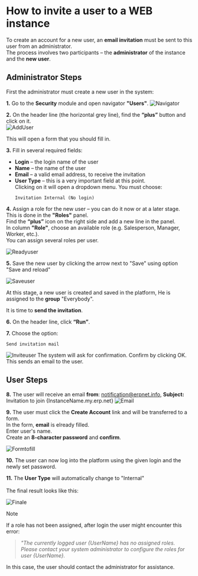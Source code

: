 # How to invite a user to a WEB instance

To create an account for a new user, an **email invitation** must be sent to this user from an administrator.  
The process involves two participants – the **administrator** of the instance and the **new user**.

## Administrator Steps

First the administrator must create a new user in the system:

**1.** Go to the **Security** module and open navigator **"Users"**.
![Navigator](pictures/navuser.png)


**2.** On the header line (the horizontal grey line), find the **“plus”** button and click on it.  
![AddUser](pictures/plususer.png)

This will open a form that you should fill in. 

**3.** Fill in several required fields:
   - **Login** – the login name of the user
   - **Name** – the name of the user
   - **Email** – a valid email address, to receive the invitation
   - **User Type** – this is a very important field at this point.  
     Clicking on it will open a dropdown menu. You must choose:  
     ```text
     Invitation Internal (No login)
     ```

**4.** Assign a role for the new user – you can do it now or at a later stage.  
   This is done in the **"Roles"** panel.  
   Find the **“plus”** icon on the right side and add a new line in the panel.  
   In column **"Role"**, choose an available role (e.g. Salesperson, Manager, Worker, etc.).  
   You can assign several roles per user.
   
![Readyuser](pictures/readyuser.png)

**5.** Save the new user by clicking the arrow next to "Save" using option "Save and reload"
   
![Saveuser](pictures/save.png)
   
At this stage, a new user is created and saved in the platform, He is assigned to the **group** "Everybody".
   
It is time to **send the invitation**.

**6.** On the header line, click **“Run”**.

**7.** Choose the option:  
   ```text
   Send invitation mail
   ```  
![Inviteuser](pictures/invite.png)
The system will ask for confirmation. Confirm by clicking OK. This sends an email to the user.

## User Steps

**8.** The user will receive an email **from**: notification@erpnet.info,  **Subject:**   Invitation to join {InstanceName.my.erp.net}
![Email](pictures/mailuser.png)
   
**9.** The user must click the **Create Account** link and will be transferred to a form.  
In the form, **email** is elready filled.<br>
Enter user's name.<br>
Create an **8-character password** and **confirm**.

![Formtofill](pictures/formfill.png)


**10.** The user can now log into the platform using the given login and the newly set password.

**11.** The **User Type** will automatically change to "Internal" <br><br>
The final result looks like this:

![Finale](pictures/finale.png)
  
> [!NOTE] 
If a role has not been assigned, after login the user might encounter this error:
> 
> _"The currently logged user {UserName} has no assigned roles.
> Please contact your system administrator to configure the roles for user {UserName}._

In this case, the user should contact the administrator for assistance.
   
